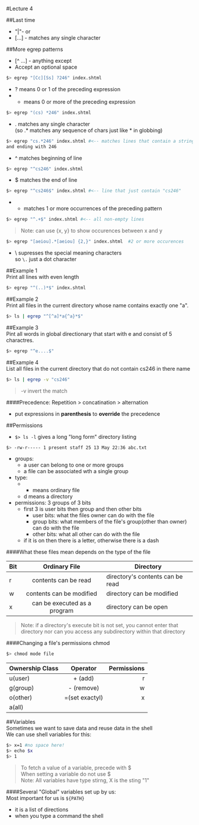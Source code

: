 #Lecture 4  

##Last time
- "|"- or
- [...] - matches any single character  
  
##More egrep patterns  
- [^ ...] - anything except  
- Accept an optional space
```bash
$> egrep "[Cc][Ss] ?246" index.shtml
```

- ? means 0 or 1 of the preceding expression
- * means 0 or more of the preceding expression
```bash
$> egrep "(cs) *246" index.shtml
```

- . matches any single character  
(so .* matches any sequence of chars just like * in globbing)  
```bash
$> egrep "cs.*246" index.shtml #<-- matches lines that contain a string starting with CS  
and ending with 246
```

- ^ matches beginning of line 
```bash
$> egrep "^cs246" index.shtml
```

- $ matches the end of line
```bash
$> egrep "^cs246$" index.shtml #<-- line that just contain "cs246"
```

- + matches 1 or more occurrences of the preceding pattern  
```bash
$> egrep "^.+$" index.shtml #<-- all non-empty lines
```
>Note: can use {x, y} to show occurences between x and y
```bash
$> egrep "[aeiou].*[aeiou] {2,}" index.shtml  #2 or more occurences
```
- \ supresses the special meaning characters  
so `\.` just a dot character
  
##Example 1  
Print all lines with even length
```bash
$> egrep "^(..)*$" index.shtml
```

##Example 2  
Print all files in the current directory whose name contains exactly one "a".  
```bash
$> ls | egrep "^[^a]*a{^a}*$"
```

##Example 3  
Pint all words in global directionary that start with e and consist of 5 charactres.  
```bash
$> egrep "^e....$"
```
  
##Example 4  
  List all files in the current directory that do not contain cs246 in there name  
```bash
$> ls | egrep -v "cs246"
```
> -v invert the match  

####Precedence: Repetition > concatination > alternation  
- put expressions in **parenthesis** to **override** the precedence  
  
##Permissions  
- `$> ls -l` gives a long "long form" directory listing

```bash
$> -rw-r----- 1 present staff 25 13 May 22:36 abc.txt
```
- groups:  
	- a user can belong to one or more groups
	- a file can be associated wth a single group  
- type:
	- - means ordinary file
	- d means a directory  
- permissions: 3 groups of 3 bits
	- first 3 is user bits then  group and then other bits
		- user bits: what the files owner can do with the file
		- group bits: what members of the file's group(other than owner) can do
		with the file
		- other bits: what all other can do with the file
	- if it is on then there is a letter, otherwise there is a dash  

####What these files mean depends on the type of the file

|Bit	|Ordinary File	|Directory	|
|-------|:-------------:| ----------|
|r		|contents can be read|directory's contents can be read|
|w		|contents can be modified|directory can be modified|
|x		|can be executed as a program|directory can be open|

>Note: if a directory's execute bit is not set, you cannot enter that directory nor can you
>access any subdirectory within that directory

####Changing a file's permissions chmod  
```bash
$> chmod mode file
```

|Ownership Class	|Operator	|Permissions|
|-------------------|:---------:|----------:|
|u(user)			|+ (add)	|r			|
|g(group)			|- (remove)	|w			|
|o(other)			|=(set exactyl)|x		|
|a(all)				|			|			|


##Variables  
Sometimes we want to save data and reuse data in the shell  
We can use shell variables for this:
```bash
$> x=1 #no space here!
$> echo $x
$> 1
```
> To fetch a value of a variable, precede with $  
>When setting a variable do not use $  
>Note: All variables have type stirng, X is the sting "1"  

####Several "Global" variables set up by us:  
Most important for us is `${PATH}`
- it is a list of directions 
- when you type a command the shell 


